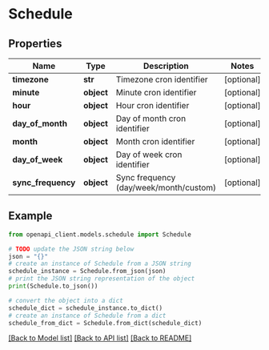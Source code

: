 # Schedule


## Properties

Name | Type | Description | Notes
------------ | ------------- | ------------- | -------------
**timezone** | **str** | Timezone cron identifier | [optional] 
**minute** | **object** | Minute cron identifier | [optional] 
**hour** | **object** | Hour cron identifier | [optional] 
**day_of_month** | **object** | Day of month cron identifier | [optional] 
**month** | **object** | Month cron identifier | [optional] 
**day_of_week** | **object** | Day of week cron identifier | [optional] 
**sync_frequency** | **object** | Sync frequency (day/week/month/custom) | [optional] 

## Example

```python
from openapi_client.models.schedule import Schedule

# TODO update the JSON string below
json = "{}"
# create an instance of Schedule from a JSON string
schedule_instance = Schedule.from_json(json)
# print the JSON string representation of the object
print(Schedule.to_json())

# convert the object into a dict
schedule_dict = schedule_instance.to_dict()
# create an instance of Schedule from a dict
schedule_from_dict = Schedule.from_dict(schedule_dict)
```
[[Back to Model list]](../README.md#documentation-for-models) [[Back to API list]](../README.md#documentation-for-api-endpoints) [[Back to README]](../README.md)


